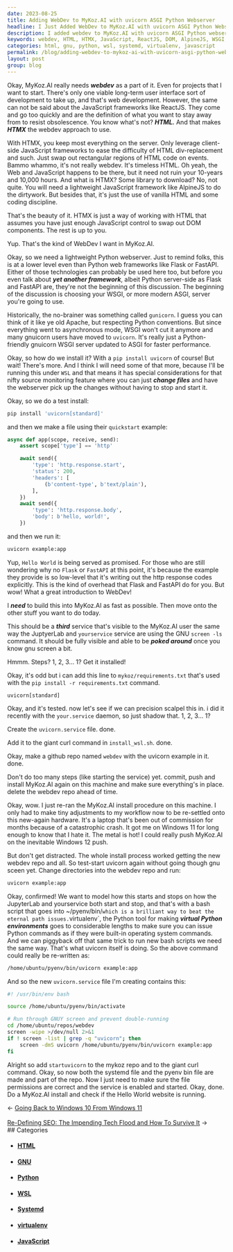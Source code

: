 ```yaml
---
date: 2023-08-25
title: Adding WebDev to MyKoz.AI with uvicorn ASGI Python Webserver
headline: I Just Added WebDev to MyKoz.AI with uvicorn ASGI Python Webserver!
description: I added webdev to MyKoz.AI with uvicorn ASGI Python webserver. Follow the steps I used to add another monitorable service running through GNU screen that opens new possibilities. This sets the stage for writing a sample HTMX app.
keywords: webdev, HTML, HTMX, JavaScript, ReactJS, DOM, AlpineJS, WSGI, ASGI, gunicorn, uvicorn, WSL, Flask, FastAPI, Python, webserver, HTTP, virtualenv, systemd, GNU, screen
categories: html, gnu, python, wsl, systemd, virtualenv, javascript
permalink: /blog/adding-webdev-to-mykoz-ai-with-uvicorn-asgi-python-webserver/
layout: post
group: blog
---
```



Okay, MyKoz.AI really needs ***webdev*** as a part of it. Even for projects
that I want to start. There's only one viable long-term user interface sort of
development to take up, and that's web development. However, the same can not
be said about the JavaScript frameworks like ReactJS. They come and go too
quickly and are the definition of what you want to stay away from to resist
obsolescence. You know what's not? ***HTML.*** And that makes ***HTMX*** the
webdev approach to use. 

With HTMX, you keep most everything on the server. Only leverage client-side
JavaScript frameworks to ease the difficulty of HTML div-replacement and such.
Just swap out rectangular regions of HTML code on events. Bammo whammo, it's
not really webdev. It's timeless HTML. Oh yeah, the Web and JavaScript happens
to be there, but it need not ruin your 10-years and 10,000 hours. And what is
HTMX? Some library to download? No, not quite. You will need a lightweight
JavaScript framework like AlpineJS to do the dirtywork. But besides that, it's
just the use of vanilla HTML and some coding discipline.

That's the beauty of it. HTMX is just a way of working with HTML that assumes
you have just enough JavaScript control to swap out DOM components. The rest is
up to you.

Yup. That's the kind of WebDev I want in MyKoz.AI.

Okay, so we need a lightweight Python webserver. Just to remind folks, this is
at a lower level even than Python web frameworks like Flask or FastAPI. Either
of those technologies can probably be used here too, but before you even talk
about ***yet another framework***, albeit Python server-side as Flask and
FastAPI are, they're not the beginning of this discussion. The beginning of the
discussion is choosing your WSGI, or more modern ASGI, server you're going to
use. 

Historically, the no-brainer was something called `gunicorn`. I guess you can
think of it like ye old Apache, but respecting Python conventions. But since
everything went to asynchronous mode, WSGI won't cut it anymore and many
gnuicorn users have moved to `uvicorn`. It's really just a Python-friendly
gnuicorn WSGI server updated to ASGI for faster performance.

Okay, so how do we install it? With a `pip install uvicorn` of course! But
wait! There's more. And I think I will need some of that more, because I'll be
running this under `WSL` and that means it has special considerations for that
nifty source monitoring feature where you can just ***change files*** and have
the webserver pick up the changes without having to stop and start it.

Okay, so we do a test install:

```bash
pip install 'uvicorn[standard]'
```

and then we make a file using their `quickstart` example:

```python
async def app(scope, receive, send):
    assert scope['type'] == 'http'

    await send({
        'type': 'http.response.start',
        'status': 200,
        'headers': [
            (b'content-type', b'text/plain'),
        ],
    })
    await send({
        'type': 'http.response.body',
        'body': b'hello, world!',
    })
```

and then we run it:

```bash
uvicorn example:app
```

Yup, `Hello World` is being served as promised. For those who are still
wondering why no `Flask` or `FastAPI` at this point, it's because the example
they provide is so low-level that it's writing out the http response codes
explicitly. This is the kind of overhead that Flask and FastAPI do for you. But
wow! What a great introduction to WebDev!

I ***need*** to build this into MyKoz.AI as fast as possible. Then move onto
the other stuff you want to do today.

This should be a ***third*** service that's visible to the MyKoz.AI user the
same way the JuptyerLab and `yourservice` service are using the GNU `screen
-ls` command. It should be fully visible and able to be ***poked around*** once
you know gnu screen a bit.

Hmmm. Steps? 1, 2, 3... 1? Get it installed! 

Okay, it's odd but i can add this line to `mykoz/requirements.txt` that's used
with the `pip install -r requirements.txt` command.

```
uvicorn[standard]
```

Okay, and it's tested. now let's see if we can precision scalpel this in. i did
it recently with the `your.service` daemon, so just shadow that. 1, 2, 3... 1?

Create the `uvicorn.service` file. done.

Add it to the giant curl command in `install_wsl.sh`. done.

Okay, make a github repo named `webdev` with the uvicorn example in it. done.

Don't do too many steps (like starting the service) yet. commit, push and
install MyKoz.AI again on this machine and make sure everything's in place.
delete the webdev repo ahead of time.

Okay, wow. I just re-ran the MyKoz.AI install procedure on this machine. I only
had to make tiny adjustments to my workflow now to be re-settled onto this
new-again hardware. It's a laptop that's been out of commission for months
because of a catastrophic crash. It got me on Windows 11 for long enough to
know that I hate it. The metal is hot! I could really push MyKoz.AI on the
inevitable Windows 12 push.

But don't get distracted. The whole install process worked getting the new
webdev repo and all. So test-start uvicorn again without going though gnu sceen
yet. Change directories into the webdev repo and run:

```bash
uvicorn example:app
```

Okay, confirmed! We want to model how this starts and stops on how the
JupyterLab and yourservice both start and stop, and that's with a bash script
that goes into ~/pyenv/bin/` which is a brilliant way to beat the eternal path
issues. `virtualenv`, the Python tool for making ***virtual Python
environments*** goes to considerable lengths to make sure you can issue Python
commands as if they were built-in operating system commands. And we can
piggyback off that same trick to run new bash scripts we need the same way.
That's what uvicorn itself is doing. So the above command could really be
re-written as:

```bash
/home/ubuntu/pyenv/bin/uvicorn example:app
```

And so the new `uvicorn.service` file I'm creating contains this:

```bash
#! /usr/bin/env bash

source /home/ubuntu/pyenv/bin/activate

# Run through GNUY screen and prevent double-running
cd /home/ubuntu/repos/webdev
screen -wipe >/dev/null 2>&1
if ! screen -list | grep -q "uvicorn"; then
    screen -dmS uvicorn /home/ubuntu/pyenv/bin/uvicorn example:app
fi
```

Alright so add `startuvicorn` to the mykoz repo and to the giant curl command.
Okay, so now both the systemd file and the pyenv bin file are made and part of
the repo. Now I just need to make sure the file permissions are correct and the
service is enabled and started. Okay, done. Do a MyKoz.AI install and check if
the Hello World website is running.
















<div class="arrow-links"><div class="post-nav-prev"><span class="arrow">&larr;&nbsp;</span><a href="/blog/going-back-to-windows-10-from-windows-11/">Going Back to Windows 10 From Windows 11</a></div> &nbsp; <div class="post-nav-next"><a href="/blog/re-defining-seo-the-impending-tech-flood-and-how-to-survive-it/">Re-Defining SEO: The Impending Tech Flood and How To Survive It</a><span class="arrow">&nbsp;&rarr;</span></div></div>
## Categories

<ul>
<li><h4><a href='/html/'>HTML</a></h4></li>
<li><h4><a href='/gnu/'>GNU</a></h4></li>
<li><h4><a href='/python/'>Python</a></h4></li>
<li><h4><a href='/wsl/'>WSL</a></h4></li>
<li><h4><a href='/systemd/'>Systemd</a></h4></li>
<li><h4><a href='/virtualenv/'>virtualenv</a></h4></li>
<li><h4><a href='/javascript/'>JavaScript</a></h4></li></ul>